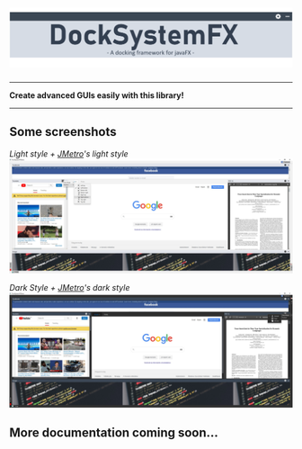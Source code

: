 # ![DockSystemFX](documentation/images/logo.png)

<hr>
<b align="center">Create advanced GUIs easily with this library!</b>
<hr>

## Some screenshots

<i>Light style + <a href="https://github.com/JFXtras/jfxtras-styles/tree/master/src/jmetro">JMetro</a>'s light style</i>
![DockSystemFX w dark style](documentation/images/light-example.jpg)

<i>Dark Style + <a href="https://github.com/JFXtras/jfxtras-styles/tree/master/src/jmetro">JMetro</a>'s dark style</i>
![DockSystemFX w dark style](documentation/images/dark-example.jpg)

## More documentation coming soon...